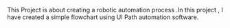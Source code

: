 This Project is about creating a robotic automation process .In this project , I have created a simple flowchart using UI Path automation software.  
